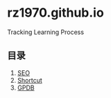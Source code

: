 # rz1970.github.io

Tracking Learning Process

## 目录

1. [SEO](/seo)
2. [Shortcut](/shortcut)
3. [GPDB](/gpdb)